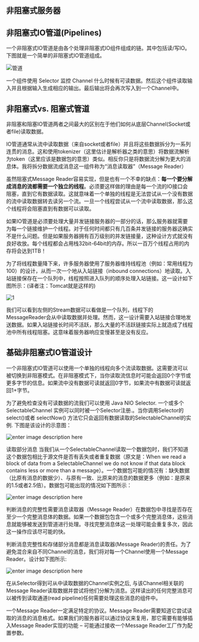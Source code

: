 ## 非阻塞式服务器


非阻塞式IO管道(Pipelines)
------

一个非阻塞式IO管道是由各个处理非阻塞式IO组件组成的链。其中包括读/写IO。下图就是一个简单的非阻塞式IO管道组成。

![管道](http://ifeve.com/wp-content/uploads/2017/04/non-blocking-server-1.png)

一个组件使用 Selector 监控 Channel 什么时候有可读数据。然后这个组件读取输入并且根据输入生成相应的输出。最后输出将会再次写入到一个Channel中。


非阻塞式vs. 阻塞式管道
------
非阻塞和阻塞IO管道两者之间最大的区别在于他们如何从底层Channel(Socket或者file)读取数据。

IO管道通常从流中读取数据（来自socket或者file）并且将这些数据拆分为一系列连贯的消息。这和使用tokenizer（这里估计是解析器之类的意思）将数据流解析为token（这里应该是数据包的意思）类似。相反你只是将数据流分解为更大的消息体。我将拆分数据流成消息这一组件称为“消息读取器”（Message Reader）

虽然阻塞式Message Reader容易实现，但是也有一个不幸的缺点：**每一个要分解成消息的流都需要一个独立的线程**。必须要这样做的理由是每一个流的IO接口会阻塞，直到它有数据读取。这就意味着一个单独的线程是无法尝试从一个没有数据的流中读取数据转去读另一个流。一旦一个线程尝试从一个流中读取数据，那么这个线程将会阻塞直到有数据可以读取。

如果IO管道是必须要处理大量并发链接服务器的一部分的话，那么服务器就需要为每一个链接维护一个线程。对于任何时间都只有几百条并发链接的服务器这确实不是什么问题。但是如果服务器拥有百万级别的并发链接量，这种设计方式就没有良好收放。每个线程都会占用栈32bit-64bit的内存。所以一百万个线程占用的内存将会达到1TB！

为了将线程数量降下来，许多服务器使用了服务器维持线程池（例如：常用线程为100）的设计，从而一次一个地从入站链接（inbound connections）地读取。入站链接保存在一个队列中，线程按照进入队列的顺序处理入站链接。这一设计如下图所示：(译者注：Tomcat就是这样的)

![1](http://ifeve.com/wp-content/uploads/2017/04/non-blocking-server-3.png)

我们可以看到左侧的Stream数据可以看做是一个队列，线程下的MessageReader会从中读取数据并处理。然而，这一设计需要入站链接合理地发送数据。如果入站链接长时间不活跃，那么大量的不活跃链接实际上就造成了线程池中所有线程阻塞。这意味着服务器响应变慢甚至是没有反应。


基础非阻塞式IO管道设计
------

一个非阻塞式IO管道可以使用一个单独的线程向多个流读取数据。这需要流可以被切换到非阻塞模式。在非阻塞模式下，当你读取流信息时可能会返回0个字节或更多字节的信息。如果流中没有数据可读就返回0字节，如果流中有数据可读就返回1+字节。

为了避免检查没有可读数据的流我们可以使用 Java NIO Selector. 一个或多个SelectableChannel 实例可以同时被一个Selector注册.。当你调用Selector的select()或者 selectNow() 方法它只会返回有数据读取的SelectableChannel的实例. 下图是该设计的示意图：

![enter image description here](http://ifeve.com/wp-content/uploads/2017/04/non-blocking-server-4.png)

读取部分消息
当我们从一个SelectableChannel读取一个数据包时，我们不知道这个数据包相比于源文件是否有丢失或者重复数据（原文是：When we read a block of data from a SelectableChannel we do not know if that data block contains less or more than a message）。一个数据包可能的情况有：缺失数据（比原有消息的数据少）、与原有一致、比原来的消息的数据更多（例如：是原来的1.5或者2.5倍）。数据包可能出现的情况如下图所示：

![enter image description here](http://ifeve.com/wp-content/uploads/2017/04/non-blocking-server-5.png)

判断消息的完整性需要消息读取器（Message Reader）在数据包中寻找是否存在至少一个完整消息体的数据。如果一个数据包包含一个或多个完整消息体，这些消息就能够被发送到管道进行处理。寻找完整消息体这一处理可能会重复多次，因此这一操作应该尽可能的快。

判断消息完整性和存储部分消息都是消息读取器(Message Reader)的责任。为了避免混合来自不同Channel的消息，我们将对每一个Channel使用一个Message Reader。设计如下图所示:

![enter image description here](http://ifeve.com/wp-content/uploads/2017/04/non-blocking-server-6.png)

在从Selector得到可从中读取数据的Channel实例之后, 与该Channel相关联的Message Reader读取数据并尝试将他们分解为消息。这样读出的任何完整消息可以被传到读取通道(read pipeline)任何需要处理这些消息的组件中。

一个Message Reader一定满足特定的协议。Message Reader需要知道它尝试读取的消息的消息格式。如果我们的服务器可以通过协议来复用，那它需要有能够插入Message Reader实现的功能 – 可能通过接收一个Message Reader工厂作为配置参数。



